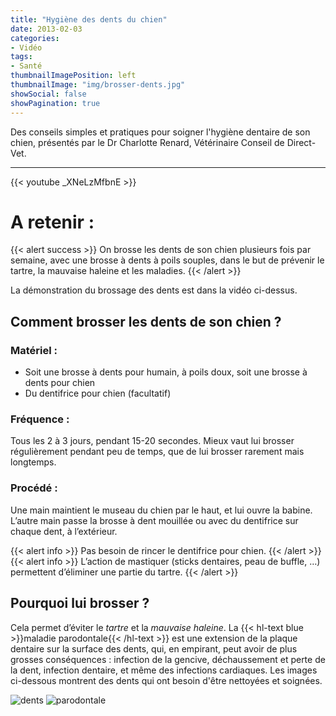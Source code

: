 ```yaml
---
title: "Hygiène des dents du chien"
date: 2013-02-03
categories:
- Vidéo
tags:
- Santé
thumbnailImagePosition: left
thumbnailImage: "img/brosser-dents.jpg"
showSocial: false
showPagination: true
---
```


Des conseils simples et pratiques pour soigner l'hygiène dentaire de son chien, présentés par le Dr Charlotte Renard, Vétérinaire Conseil de Direct-Vet.

<!--more-->

---

{{< youtube _XNeLzMfbnE >}}

# A retenir : 
{{< alert success >}}
On brosse les dents de son chien plusieurs fois par semaine, avec une brosse à dents à poils souples, dans le but de prévenir le tartre, la mauvaise haleine et les maladies.
{{< /alert >}}

La démonstration du brossage des dents est dans la vidéo ci-dessus. 

## Comment brosser les dents de son chien ?

### Matériel : 
-	Soit une brosse à dents pour humain, à poils doux, soit une brosse à dents pour chien
-	Du dentifrice pour chien (facultatif)
### Fréquence : 
Tous les 2 à 3 jours, pendant 15-20 secondes.
Mieux vaut lui brosser régulièrement pendant peu de temps, que de lui brosser rarement mais longtemps.
### Procédé :
Une main maintient le museau du chien par le haut, et lui ouvre la babine. L’autre main passe la brosse à dent mouillée ou avec du dentifrice sur chaque dent, à l’extérieur. 

{{< alert info >}}
Pas besoin de rincer le dentifrice pour chien.
{{< /alert >}}
{{< alert info >}}
L’action de mastiquer (sticks dentaires, peau de buffle, …) permettent d’éliminer une partie du tartre.
{{< /alert >}}

## Pourquoi lui brosser ?

Cela permet d’éviter le *tartre* et la *mauvaise haleine*.
La {{< hl-text blue >}}maladie parodontale{{< /hl-text >}} est une extension de la plaque dentaire sur la surface des dents, qui, en empirant, peut avoir de plus grosses conséquences : infection de la gencive, déchaussement et perte de la dent, infection dentaire, et même des infections cardiaques.
Les images ci-dessous montrent des dents qui ont besoin d'être nettoyées et soignées.

![dents](/src/img/dents.jpg)
![parodontale](/src/img/parodontale.jpg)
